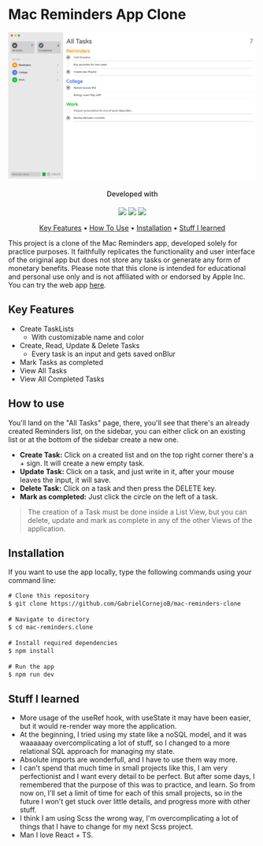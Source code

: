 # **Mac Reminders App Clone**

<p align="center">
  <img src="./readme_assets/AllTasks.png">
</p>

<h4 align="center" style="font-weight: 500">
Developed with
</h4>
<div align="center">
  <img src="https://img.shields.io/badge/React-20232A?style=for-the-badge&logo=react&logoColor=61DAFB">
  <img src="https://img.shields.io/badge/TypeScript-007ACC?style=for-the-badge&logo=typescript&logoColor=white">
  <img src="https://img.shields.io/badge/Sass-CC6699?style=for-the-badge&logo=sass&logoColor=white">
</div>
<p align="center">
  <a href="#key-features">Key Features</a> •
   <a href="#how-to-use">How To Use</a> •
  <a href="#installation">Installation</a> •
  <a href="#stuff-i-learned">Stuff I learned</a> 
</p>

This project is a clone of the Mac Reminders app, developed solely for practice purposes. It faithfully replicates the functionality and user interface of the original app but does not store any tasks or generate any form of monetary benefits. Please note that this clone is intended for educational and personal use only and is not affiliated with or endorsed by Apple Inc. You can try the web app [here](https://gabrielcornejob.github.io/mac-reminders-clone/).

## **Key Features**

- Create TaskLists
  - With customizable name and color
- Create, Read, Update & Delete Tasks
  - Every task is an input and gets saved onBlur
- Mark Tasks as completed
- View All Tasks
- View All Completed Tasks

## **How to use**

You'll land on the "All Tasks" page, there, you'll see that there's an already created Reminders list, on the sidebar, you can either click on an existing list or at the bottom of the sidebar create a new one.

- **Create Task:** Click on a created list and on the top right corner there's a + sign. It will create a new empty task.
- **Update Task:** Click on a task, and just write in it, after your mouse leaves the input, it will save.
- **Delete Task:** Click on a task and then press the DELETE key.
- **Mark as completed:** Just click the circle on the left of a task.

> The creation of a Task must be done inside a List View, but you can delete, update and mark as complete in any of the other Views of the application.

## **Installation**

If you want to use the app locally, type the following commands using your command line:

    # Clone this repository
    $ git clone https://github.com/GabrielCornejoB/mac-reminders-clone

    # Navigate to directory
    $ cd mac-reminders.clone

    # Install required dependencies
    $ npm install

    # Run the app
    $ npm run dev

## **Stuff I learned**

- More usage of the useRef hook, with useState it may have been easier, but it would re-render way more the application.
- At the beginning, I tried using my state like a noSQL model, and it was waaaaaay overcomplicating a lot of stuff, so I changed to a more relational SQL approach for managing my state.
- Absolute imports are wonderfull, and I have to use them way more.
- I can't spend that much time in small projects like this, I am very perfectionist and I want every detail to be perfect. But after some days, I remembered that the purpose of this was to practice, and learn. So from now on, I'll set a limit of time for each of this small projects, so in the future I won't get stuck over little details, and progress more with other stuff.
- I think I am using Scss the wrong way, I'm overcomplicating a lot of things that I have to change for my next Scss project.
- Man I love React + TS.
